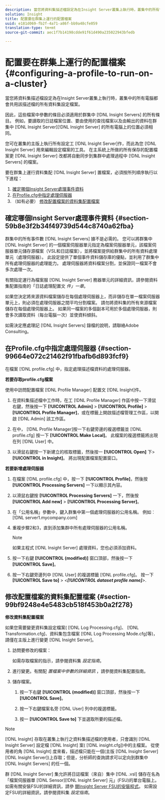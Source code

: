 ```yaml
---
description: 當您將資料集描述檔設定為在Insight Server叢集上執行時，叢集中的所有電腦都會共用該描述檔的所有資料集設定檔案。
solution: Insight
title: 配置要在群集上運行的配置檔案
uuid: e181d069-fb2f-4a71-a86f-bb9a48cfe059
translation-type: tm+mt
source-git-commit: aec1f7b14198cdde91f61d490a235022943bfedb

---
```



# 配置要在群集上運行的配置檔案{#configuring-a-profile-to-run-on-a-cluster}

當您將資料集描述檔設定為在Insight Server叢集上執行時，叢集中的所有電腦都會共用該描述檔的所有資料集設定檔案。

因此，這些檔案中參數的條目必須適用於群集中 [!DNL Insight Servers] 的所有條目。 例如，要讀取的日誌檔案位置、要由使用的查找檔案以及由輸出的資料在群集中 [!DNL Insight Server][!DNL Insight Server] 的所有電腦上的位置必須相同。

您可在叢集的主版上執行所有設定工 [!DNL Insight Server]作，而此為您 [!DNL Insight Server] 用來編輯設定檔案的工具。 在主系統上所做的所有保存的配置檔案更 [!DNL Insight Server] 改都將自動同步到集群中處理過程中 [!DNL Insight Servers] 的檔案。

要在群集上運行資料集配 [!DNL Insight Server] 置檔案，必須按所列順序執行以下進程：

1. [確定哪個Insight Server處理事件資料](../../../../../../home/c-inst-svr/c-install-ins-svr/c-ins-svr-clstrs/c-inst-ins-svr-clstr/c-inst-proc-clstr/c-config-prof-run-clstr.md#section-59b8e3f2b34f49739d544c8740a62fba)
1. [在Profile.cfg中指定處理伺服器](../../../../../../home/c-inst-svr/c-install-ins-svr/c-ins-svr-clstrs/c-inst-ins-svr-clstr/c-inst-proc-clstr/c-config-prof-run-clstr.md#section-99664e072c21462f91fbafb6d893fcf9)
1. （如有必要） [修改配置檔案的資料集配置檔案](../../../../../../home/c-inst-svr/c-install-ins-svr/c-ins-svr-clstrs/c-inst-ins-svr-clstr/c-inst-proc-clstr/c-config-prof-run-clstr.md#section-99bf9248e4e5483cb518f453b0a2f278)

## 確定哪個Insight Server處理事件資料 {#section-59b8e3f2b34f49739d544c8740a62fba}

群集中的所有事件數 [!DNL Insight Servers] 據不是必需的。 您可以將群集中 [!DNL Insight Server] 的一個檔案伺服器單元指定為檔案伺服器單元，該檔案伺服器單元儲存源檔案（VSL和日誌檔案），並將檔案提供給群集中的所有資料處理單元（處理伺服器）。 此設定提供了單個事件資料儲存庫的優點，並利用了群集中所有處理伺服器的處理能力。 處理伺服器將資料檔案分割，並保證同一檔案不會多次處理一次。

有關指定運行為檔案服 [!DNL Insight Server] 務器單元的詳細資訊，請參閱資料集配置指南的「日誌處理配置文 *件」一章*。

如果您決定將來源資料檔案儲存在每個處理伺服器上，而非儲存在單一檔案伺服器單元上，則必須在處理伺服器之間平均分割檔案。 請勿將資料集的所有來源檔案儲存在每個處理伺服器上。 如果同一檔案的多個副本可用於多個處理伺服器，則會多次讀取資料（每台電腦一次）並使資料傾斜。

如需決定應處理記 [!DNL Insight Servers] 錄檔的說明，請聯絡Adobe Consulting。

## 在Profile.cfg中指定處理伺服器 {#section-99664e072c21462f91fbafb6d893fcf9}

在檔案 [!DNL profile.cfg] 中，指定處理描述檔資料的處理伺服器。

**若要存取profile.cfg檔案**

使用中訪問配置檔案 [!DNL Profile Manager] 配置文 [!DNL Insight]件。

1. 在資料集描述檔中工作時，在工 [!DNL Profile Manager] 作區中按一下滑鼠右鍵，然後按一下 **[!UICONTROL Admin]** > **[!UICONTROL Profile]** > **[!UICONTROL Profile Manager]**，或在標籤上開啟描述檔管理工作區，以開啟 [!DNL Admin] 該工作區。

1. 在中， [!DNL Profile Manager]按一下右鍵旁邊的複選標籤並 [!DNL profile.cfg] 按一下 **[!UICONTROL Make Local]**。 此檔案的複選標籤將出現在列 [!DNL User] 中。

1. 以滑鼠右鍵按一下新建立的核取標籤，然後按一 **[!UICONTROL Open]** 下> **[!UICONTROL in Insight]**。 將出現配置檔案配置窗口。

**若要新增處理伺服器**

1. 在檔案 [!DNL profile.cfg] 中，按一下 **[!UICONTROL Profile]**，然後按 **[!UICONTROL Processing Servers]** 一下以顯示其內容。

1. 以滑鼠右鍵按 **[!UICONTROL Processing Servers]** 一下，然後按 **[!UICONTROL Add new]** > **[!UICONTROL Processing Server]**。

1. 在「公用名稱」參數中，鍵入群集中第一個處理伺服器的公用名稱。 例如︰[!DNL server1.mycompany.com]
1. 重複步驟2和3，直到添加集群中所有處理伺服器的公用名稱。

   >[!NOTE]
   >
   >如果主程式 [!DNL Insight Server] 處理資料，您也必須添加資料。

1. 按一下右鍵 **[!UICONTROL (modified)]** 窗口頂部，然後按一下 **[!UICONTROL Save]**。

1. 按一下右鍵旁邊列中 [!DNL User] 的複選標籤 [!DNL profile.cfg]。 按一下 **[!UICONTROL Save to]** > *&lt;**[!UICONTROL dataset profile name]**>*.

## 修改配置檔案的資料集配置檔案 {#section-99bf9248e4e5483cb518f453b0a2f278}

**修改資料集配置檔案**

如果您需要變更資料集設定檔案( [!DNL Log Processing.cfg]、 [!DNL Transformation.cfg]、資料集包含檔案 [!DNL Log Processing Mode.cfg]等)，請僅在主版上進行變更 [!DNL Insight Server]。

1. 訪問要修改的檔案：

   如需存取檔案的指示，請參閱資料集 *設定指南*。
1. 進行變更。有關配 *置檔案中參數的詳細資訊* ，請參閱資料集配置指南。
1. 儲存檔案。

   1. 按一下右鍵 **[!UICONTROL (modified)]** 窗口頂部，然後按一下 **[!UICONTROL Save]**。

   1. 按一下右鍵檔案名旁 [!DNL User] 列中的複選標籤。
   1. 按一 **[!UICONTROL Save to]** 下並選取所要的描述檔。

>[!NOTE]
>
>[!DNL Insight] 存取在叢集上執行之資料集描述檔的使用者，只會識別 [!DNL Insight Server] 設定檔 [!DNL Insight] 案( [!DNL insight.cfg])中的主檔案。 從使用者的角 [!DNL Insight] 度來看，描述檔只能在一個(主版 [!DNL Insight Server][!DNL Insight Server])上存取；但是，分析師的查詢請求可以定向到群集中 [!DNL Insight Servers] 的任一個。

群 [!DNL Insight Server] 集允許將日誌檔案（來自）集中 [!DNL .vsl] 儲存在名為「檔案伺服器單 [!DNL Sensor][!DNL Insight Server] 元」(FSU)的單台電腦上。 如需有關安裝FSU的詳細資訊，請參 [閱Insight Server FSU的安裝程式](../../../../../../home/c-inst-svr/c-install-ins-svr/t-inst-proc-fsu.md#task-e4a4a791b6694119ba45b36f3e573016)。 如需設定FSU的詳細資訊，請參閱資料集 *設定指南*。
